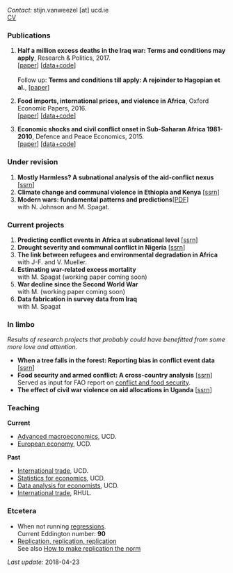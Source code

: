 *Contact:* stijn.vanweezel [at] ucd.ie <br>
[CV](https://github.com/CommonEconomist/cv/raw/master/cv_svw.pdf)

### Publications

1. **Half a million excess deaths in the Iraq war: Terms and conditions may apply**, Research & Politics, 2017.<br>
[[paper](http://journals.sagepub.com/doi/full/10.1177/2053168017732642)] [[data+code](https://github.com/CommonEconomist/publications/tree/master/RAP_2017)] <br><br>
Follow up: **Terms and conditions till apply: A rejoinder to Hagopian et al.**, [[paper](http://journals.sagepub.com/doi/full/10.1177/2053168018757858)]

2. **Food imports, international prices, and violence in Africa**, Oxford Economic Papers, 2016. <br>
[[paper](https://doi.org/10.1093/oep/gpw015)] [[data+code](https://github.com/CommonEconomist/publications/tree/master/OEP_2016)]

3. **Economic shocks and civil conflict onset in Sub-Saharan Africa 1981-2010**, Defence and Peace Economics, 2015. <br>
[[paper](http://www.tandfonline.com/doi/full/10.1080/10242694.2014.887489)] [[data+code](https://github.com/CommonEconomist/publications/tree/master/DPE_2015)]

### Under revision
1. **Mostly Harmless? A subnational analysis of the aid-conflict nexus** [[ssrn](https://ssrn.com/abstract=2450867)]
2. **Climate change and communal violence in Ethiopia and Kenya** [[ssrn](https://ssrn.com/abstract=2880526)]
3. **Modern wars: fundamental patterns and predictions**[[PDF](https://www.ucd.ie/t4cms/WP17_21.pdf)] <br>
with N. Johnson and M. Spagat. 

### Current projects
1. **Predicting conflict events in Africa at subnational level** [[ssrn](https://ssrn.com/abstract=3019940)]
2. **Drought severity and communal conflict in Nigeria** [[ssrn]( https://ssrn.com/abstract=2880540)]
3. **The link between refugees and environmental degradation in Africa** <br>
with J-F. and V. Mueller.
4. **Estimating war-related excess mortality**<br>
with M. Spagat (working paper coming soon)
5. **War decline since the Second World War**<br>
with M. (working paper coming soon)
6. **Data fabrication in survey data from Iraq**<br>
with M. Spagat

### In limbo
*Results of research projects that probably could have benefitted from some more love and attention.*
* **When a tree falls in the forest: Reporting bias in conflict event data** [[ssrn](http://ssrn.com/abstract=2805949)]
* **Food security and armed conflict: A cross-country analysis** [[ssrn](https://ssrn.com/abstract=2934177)]<br>
Served as input for FAO report on [conflict and food security](http://www.fao.org/3/a-i7821e.pdf).
* **The effect of civil war violence on aid allocations in Uganda** [[ssrn](https://ssrn.com/abstract=2843797)]

### Teaching 

**Current**
* [Advanced macroeconomics](https://github.com/CommonEconomist/teaching/tree/master/advanced_macroeconomics), UCD.
* [European economy](https://github.com/CommonEconomist/teaching/tree/master/european_economy), UCD.

**Past**
* [International trade](https://github.com/CommonEconomist/teaching/tree/master/international_trade), UCD.
* [Statistics for economics](https://github.com/CommonEconomist/teaching/tree/master/statistics_economics), UCD.
* [Data analysis for economists](https://github.com/CommonEconomist/teaching/tree/master/data_analysis), UCD.
* [International trade](https://github.com/CommonEconomist/Teaching/tree/master/international_trade/rhul), RHUL.

### Etcetera
* When not running [regressions](https://www.strava.com/athletes/2135375).<br>
Current Eddington number: **90**
* [Replication, replication, replication](https://github.com/CommonEconomist/replications)<br>
See also [How to make replication the norm](https://www.nature.com/articles/d41586-018-02108-9)


*Last update:* 2018-04-23
